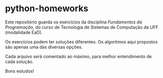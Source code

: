 # python-homeworks

Este repositório guarda os exercícios da disciplina *Fundamentos da Programação*, do curso de Tecnologia de Sistemas de Computação da UFF (modalidade EaD).

Os exercícios podem ter soluções diferentes. Os algoritmos aqui propostos são apenas uma das diversas opções.

Cada arquivo será comentado ao máximo, para melhor entendimento de cada solução.

Bons estudos!

